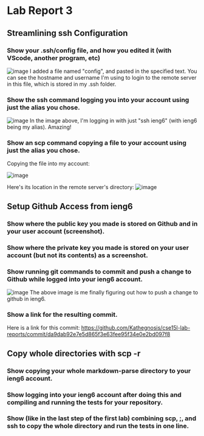 # Lab Report 3

## Streamlining ssh Configuration
### Show your .ssh/config file, and how you edited it (with VScode, another program, etc)
![image](https://user-images.githubusercontent.com/88159129/167331320-57555c95-37f8-4999-87c6-10a6b7f20a6d.png)
I added a file named "config", and pasted in the specified text. You can see the hostname and username I'm using to login to the remote server in this file, which is stored in my .ssh folder.  


### Show the ssh command logging you into your account using just the alias you chose.
![image](https://user-images.githubusercontent.com/88159129/167331442-601b0001-5472-44ba-9579-de41c9347d21.png)
In the image above, I'm logging in with just "ssh ieng6" (with ieng6 being my alias). Amazing!


### Show an scp command copying a file to your account using just the alias you chose.
Copying the file into my account:

![image](https://user-images.githubusercontent.com/88159129/167333555-0e9d7ef8-8a77-4521-9a4d-674173ef0283.png)

Here's its location in the remote server's directory:
![image](https://user-images.githubusercontent.com/88159129/167333680-eb15cd57-2d58-4c50-9e6f-74da01d7377e.png)




## Setup Github Access from ieng6
### Show where the public key you made is stored on Github and in your user account (screenshot).


### Show where the private key you made is stored on your user account (but not its contents) as a screenshot.


### Show running git commands to commit and push a change to Github while logged into your ieng6 account.
![image](https://user-images.githubusercontent.com/88159129/167342343-50e3295d-b091-45d1-83be-b296c6306cee.png)
The above image is me finally figuring out how to push a change to github in ieng6.

### Show a link for the resulting commit.
Here is a link for this commit: https://github.com/Kathegnosis/cse15l-lab-reports/commit/da9dab92e7e5d865f3e63fee95f34e0e2bd097f8



## Copy whole directories with scp -r
### Show copying your whole markdown-parse directory to your ieng6 account.

### Show logging into your ieng6 account after doing this and compiling and running the tests for your repository.

### Show (like in the last step of the first lab) combining scp, ;, and ssh to copy the whole directory and run the tests in one line.


